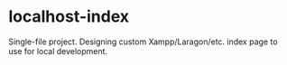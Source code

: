 # localhost-index
Single-file project. Designing custom Xampp/Laragon/etc. index page to use for local development.
